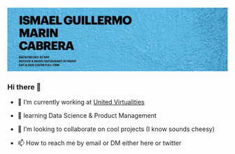 [![Banner](https://github.com/igmarin/igmarin/blob/master/assets/background.jpg)](https://www.twitter.com/igmarin)
### Hi there 👋
- 🔭 I’m currently working at [United Virtualities](https://weareuv.com/ "United Virtualities")

- 🌱 learning Data Science & Product Management
- 👯 I’m looking to collaborate on cool projects (I know sounds cheesy)
- 📫 How to reach me by email or DM either here or twitter
